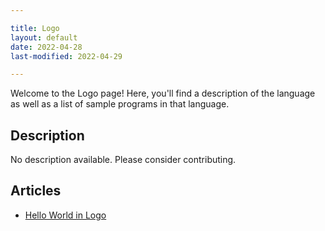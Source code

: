 ```yaml
---

title: Logo
layout: default
date: 2022-04-28
last-modified: 2022-04-29

---
```


Welcome to the Logo page! Here, you'll find a description of the language as well as a list of sample programs in that language.

## Description

No description available. Please consider contributing.

## Articles

- [Hello World in Logo](https://sampleprograms.io/projects/hello-world/logo)
